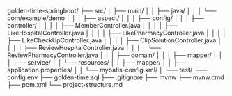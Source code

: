 golden-time-springboot/
├── src/
│   ├── main/
│   │   ├── java/
│   │   │   └── com/example/demo
│   │   │       ├── aspect/
│   │   │       ├── config/
│   │   │       ├── controller/
│   │   │       │	├── MemberController.java
│   │   │       │	├── LikeHospitalController.java
│   │   │       │	├── LikePharmacyController.java
│   │   │       │	├── LikeCheckUpController.java
│   │   │       │	├── ClipSolutionController.java
│   │   │       │	├── ReviewHospitalController.java
│   │   │       │	└── ReviewPharmacyController.java
│   │   │       ├── domain/
│   │   │       ├── mapper/
│   │   │       └── service/
│   │   └── resources/
│   │       ├── mapper/
│   │       ├── application.properties/
│   │       └── mybatis-config.xml/
│   └── test/
├── config.env
├── golden-time.sql
├── .gitignore
├── mvnw
├── mvnw.cmd
├── pom.xml
└── project-structure.md